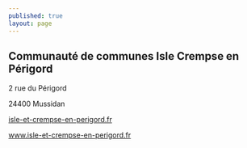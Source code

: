 ```yaml
---
published: true
layout: page
---
```

## Communauté de communes Isle Crempse en Périgord

2 rue du Périgord

24400 Mussidan

[isle-et-crempse-en-perigord.fr](https://isle-et-crempse-en-perigord.fr/)

[<a href="https://www.isle-et-crempse-en-perigord.fr/" target="_blank">www.isle-et-crempse-en-perigord.fr</a>]()
